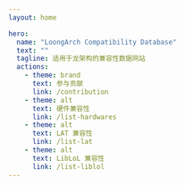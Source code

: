 ```yaml
---
layout: home

hero:
  name: "LoongArch Compatibility Database"
  text: ""
  tagline: 适用于龙架构的兼容性数据网站
  actions:
    - theme: brand
      text: 参与贡献
      link: /contribution
    - theme: alt
      text: 硬件兼容性
      link: /list-hardwares
    - theme: alt
      text: LAT 兼容性
      link: /list-lat
    - theme: alt
      text: LibLoL 兼容性
      link: /list-liblol
---
```

